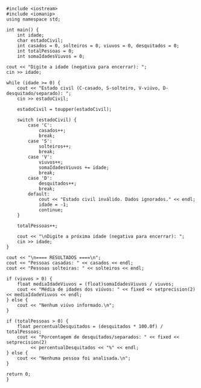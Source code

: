     #include <iostream>
    #include <iomanip>
    using namespace std;
    
    int main() {
        int idade;
        char estadoCivil;
        int casados = 0, solteiros = 0, viuvos = 0, desquitados = 0;
        int totalPessoas = 0;
        int somaIdadesViuvos = 0;

    cout << "Digite a idade (negativa para encerrar): ";
    cin >> idade;

    while (idade >= 0) {
        cout << "Estado civil (C-casado, S-solteiro, V-viúvo, D-desquitado/separado): ";
        cin >> estadoCivil;

        estadoCivil = toupper(estadoCivil);

        switch (estadoCivil) {
            case 'C':
                casados++;
                break;
            case 'S':
                solteiros++;
                break;
            case 'V':
                viuvos++;
                somaIdadesViuvos += idade;
                break;
            case 'D':
                desquitados++;
                break;
            default:
                cout << "Estado civil inválido. Dados ignorados." << endl;
                idade = -1; 
                continue;
        }

        totalPessoas++;

        cout << "\nDigite a próxima idade (negativa para encerrar): ";
        cin >> idade;
    }

    cout << "\n==== RESULTADOS ====\n";
    cout << "Pessoas casadas: " << casados << endl;
    cout << "Pessoas solteiras: " << solteiros << endl;

    if (viuvos > 0) {
        float mediaIdadeViuvos = (float)somaIdadesViuvos / viuvos;
        cout << "Média de idades dos viúvos: " << fixed << setprecision(2) << mediaIdadeViuvos << endl;
    } else {
        cout << "Nenhum viúvo informado.\n";
    }

    if (totalPessoas > 0) {
        float percentualDesquitados = (desquitados * 100.0f) / totalPessoas;
        cout << "Porcentagem de desquitados/separados: " << fixed << setprecision(2) 
             << percentualDesquitados << "%" << endl;
    } else {
        cout << "Nenhuma pessoa foi analisada.\n";
    }

    return 0;
    }
